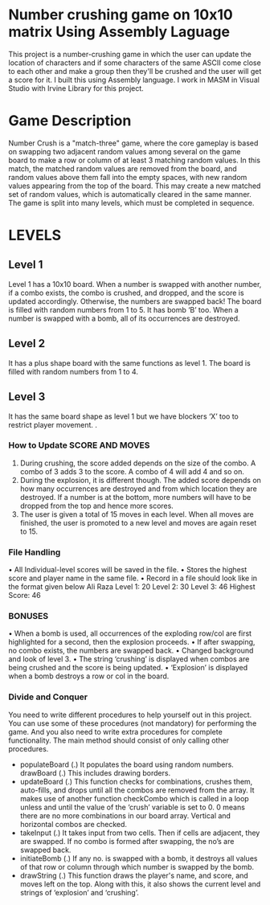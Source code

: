 # Number crushing game on 10x10 matrix Using Assembly Laguage
This project is a number-crushing game in which the user can update the location of characters and if some characters of the same ASCII come close to each other and make a group then they'll be crushed and the user will get a score for it.
I built this using Assembly language. 
I work in MASM in Visual Studio with Irvine Library for this project.

# Game Description
Number Crush is a "match-three" game, where the core gameplay is based on
swapping two adjacent random values among several on the game board to make a
row or column of at least 3 matching random values. In this match, the matched
random values are removed from the board, and random values above them fall
into the empty spaces, with new random values appearing from the top of the board.
This may create a new matched set of random values, which is automatically cleared
in the same manner. The game is split into many levels, which must be
completed in sequence.
# LEVELS
## Level 1
Level 1 has a 10x10 board. When a number is swapped with another number, if a combo
exists, the combo is crushed, and dropped, and the score is updated accordingly. Otherwise, the numbers
are swapped back! The board is filled with random numbers from 1 to 5. It has bomb ‘B’ too.
When a number is swapped with a bomb, all of its occurrences are destroyed.
## Level 2
It has a plus shape board with the same functions as level 1. The board is filled with random
numbers from 1 to 4.
## Level 3
It has the same board shape as level 1 but we have blockers ‘X’ too to restrict player
movement.
.
### How to Update SCORE AND MOVES
1) During crushing, the score added depends on the size of the combo. A combo of 3 adds 3 to
the score. A combo of 4 will add 4 and so on.
2) During the explosion, it is different though. The added score depends on how many
occurrences are destroyed and from which location they are destroyed. If a number is at
the bottom, more numbers will have to be dropped from the top and hence more scores.
3) The user is given a total of 15 moves in each level. When all moves are finished, the user is
promoted to a new level and moves are again reset to 15.

### File Handling
• All Individual-level scores will be saved in the file.
• Stores the highest score and player name in the same file.
• Record in a file should look like in the format given below
Ali Raza
Level 1: 20
Level 2: 30
Level 3: 46
Highest Score: 46

### BONUSES
• When a bomb is used, all occurrences of the exploding row/col are first highlighted for a
second, then the explosion proceeds.
• If after swapping, no combo exists, the numbers are swapped back.
• Changed background and look of level 3.
• The string ‘crushing’ is displayed when combos are being crushed and the score is being
updated.
• ‘Explosion’ is displayed when a bomb destroys a row or col in the board.

### Divide and Conquer
You need to write different procedures to help yourself out in this project. You can use some
of these procedures (not mandatory) for performing the game. And you also need to write extra
procedures for complete functionality. The main method should consist of only calling other
procedures.
* populateBoard (.)
It populates the board using random numbers.
drawBoard (.)
This includes drawing borders.
* updateBoard (.)
This function checks for combinations, crushes them, auto-fills, and drops until all the
combos are removed from the array. It makes use of another function checkCombo which is
called in a loop unless and until the value of the ‘crush’ variable is set to 0. 0 means there are no
more combinations in our board array. Vertical and horizontal combos are checked.
* takeInput (.)
It takes input from two cells. Then if cells are adjacent, they are swapped. If no combo is
formed after swapping, the no’s are swapped back.
* initiateBomb (.)
If any no. is swapped with a bomb, it destroys all values of that row or column through
which number is swapped by the bomb.
* drawString (.)
This function draws the player's name, and score, and moves left on the top. Along with this,
it also shows the current level and strings of ‘explosion’ and ‘crushing’.
